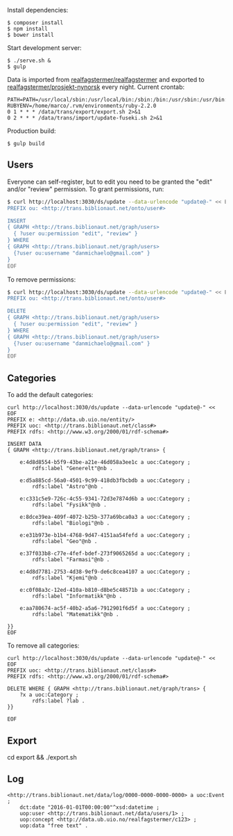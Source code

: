 
Install dependencies:

	$ composer install
	$ npm install
	$ bower install

Start development server:

	$ ./serve.sh &
	$ gulp

Data is imported from [realfagstermer/realfagstermer](https://github.com/realfagstermer/realfagstermer)
and exported to [realfagstermer/prosjekt-nynorsk](https://github.com/realfagstermer/prosjekt-nynorsk)
every night. Current crontab:

	PATH=PATH=/usr/local/sbin:/usr/local/bin:/sbin:/bin:/usr/sbin:/usr/bin:/opt/fuseki
	RUBYENV=/home/marco/.rvm/environments/ruby-2.2.0
	0 1 * * * /data/trans/export/export.sh 2>&1 
	0 2 * * * /data/trans/import/update-fuseki.sh 2>&1 


Production build:

	$ gulp build

## Users

Everyone can self-register, but to edit you need to be granted
the "edit" and/or "review" permission. To grant permissions, run:

```bash
$ curl http://localhost:3030/ds/update --data-urlencode "update@-" << EOF
PREFIX ou: <http://trans.biblionaut.net/onto/user#>

INSERT
{ GRAPH <http://trans.biblionaut.net/graph/users>
  { ?user ou:permission "edit", "review" }
} WHERE
{ GRAPH <http://trans.biblionaut.net/graph/users>
  {?user ou:username "danmichaelo@gmail.com" }
}
EOF
```

To remove permissions:

```bash
$ curl http://localhost:3030/ds/update --data-urlencode "update@-" << EOF
PREFIX ou: <http://trans.biblionaut.net/onto/user#>

DELETE
{ GRAPH <http://trans.biblionaut.net/graph/users>
  { ?user ou:permission "edit", "review" }
} WHERE
{ GRAPH <http://trans.biblionaut.net/graph/users>
  {?user ou:username "danmichaelo@gmail.com" }
}
EOF
```

## Categories

To add the default categories:

```
curl http://localhost:3030/ds/update --data-urlencode "update@-" << EOF
PREFIX e: <http://data.ub.uio.no/entity/>
PREFIX uoc: <http://trans.biblionaut.net/class#>
PREFIX rdfs: <http://www.w3.org/2000/01/rdf-schema#>

INSERT DATA
{ GRAPH <http://trans.biblionaut.net/graph/trans> {

	e:4d8d8554-b5f9-43be-a21e-46d058a3ee1c a uoc:Category ;
		rdfs:label "Generelt"@nb .

	e:d5a885cd-56a0-4501-9c99-418db3fbcbdb a uoc:Category ;
		rdfs:label "Astro"@nb .

	e:c331c5e9-726c-4c55-9341-72d3e7874d6b a uoc:Category ;
		rdfs:label "Fysikk"@nb .

	e:8dce39ea-409f-4072-b25b-377a69bca0a3 a uoc:Category ;
		rdfs:label "Biologi"@nb .

	e:e31b973e-b1b4-4768-9d47-4151aa54fefd a uoc:Category ;
		rdfs:label "Geo"@nb .

	e:37f033b8-c77e-4fef-bdef-273f9065265d a uoc:Category ;
		rdfs:label "Farmasi"@nb .

	e:4d8d7781-2753-4d38-9ef9-de6c8cea4107 a uoc:Category ;
		rdfs:label "Kjemi"@nb .

	e:c0f08a3c-12ed-410a-b810-d8be5c48571b a uoc:Category ;
		rdfs:label "Informatikk"@nb .

	e:aa780674-ac5f-40b2-a5a6-7912901f6d5f a uoc:Category ;
		rdfs:label "Matematikk"@nb .

}}
EOF
```

To remove all categories:

```
curl http://localhost:3030/ds/update --data-urlencode "update@-" << EOF
PREFIX uoc: <http://trans.biblionaut.net/class#>
PREFIX rdfs: <http://www.w3.org/2000/01/rdf-schema#>

DELETE WHERE { GRAPH <http://trans.biblionaut.net/graph/trans> {
	?x a uoc:Category ;
		rdfs:label ?lab .
}}

EOF
```

## Export

cd export && ./export.sh


## Log

```
<http://trans.biblionaut.net/data/log/0000-0000-0000-0000> a uoc:Event ;
	dct:date "2016-01-01T00:00:00"^xsd:datetime ;
	uop:user <http://trans.biblionaut.net/data/users/1> ;
	uop:concept <http://data.ub.uio.no/realfagstermer/c123> ;
	uop:data "free text" .
```


